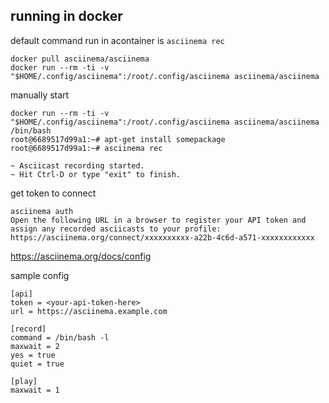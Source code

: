 

## running in  docker 
default command run in acontainer is `asciinema rec`

```
docker pull asciinema/asciinema
docker run --rm -ti -v "$HOME/.config/asciinema":/root/.config/asciinema asciinema/asciinema
```

manually start 
```
docker run --rm -ti -v "$HOME/.config/asciinema":/root/.config/asciinema asciinema/asciinema /bin/bash
root@6689517d99a1:~# apt-get install somepackage
root@6689517d99a1:~# asciinema rec
```

```
~ Asciicast recording started.
~ Hit Ctrl-D or type "exit" to finish.
```

get token to connect 
```
asciinema auth
Open the following URL in a browser to register your API token and assign any recorded asciicasts to your profile:
https://asciinema.org/connect/xxxxxxxxxx-a22b-4c6d-a571-xxxxxxxxxxxx
```


https://asciinema.org/docs/config

sample config
```
[api]
token = <your-api-token-here>
url = https://asciinema.example.com

[record]
command = /bin/bash -l
maxwait = 2
yes = true
quiet = true

[play]
maxwait = 1
```
